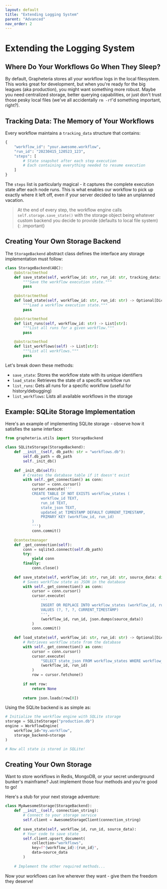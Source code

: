 ```yaml
---
layout: default
title: "Extending Logging System"
parent: "Advanced"
nav_order: 2
---
```


# Extending the Logging System

## Where Do Your Workflows Go When They Sleep?

By default, Grapheteria stores all your workflow logs in the local filesystem. This works great for development, but when you're ready for the big leagues (aka production), you might want something more robust. Maybe you need centralized storage, better querying capabilities, or just don't trust those pesky local files (we've all accidentally `rm -rf`'d something important, right?).

## Tracking Data: The Memory of Your Workflows

Every workflow maintains a `tracking_data` structure that contains:

```python
{
    "workflow_id": "your.awesome.workflow",
    "run_id": "20230415_120523_123",
    "steps": [
        # State snapshot after each step execution
        # Each containing everything needed to resume execution
    ]
}
```

The `steps` list is particularly magical - it captures the complete execution state after each node runs. This is what enables our workflow to pick up exactly where it left off, even if your server decided to take an unplanned vacation.

> At the end of every step, the workflow engine calls `self.storage.save_state()` with the storage object being whatever custom backend you decide to provide (defaults to local file system)
{: .important}

## Creating Your Own Storage Backend

The `StorageBackend` abstract class defines the interface any storage implementation must follow:

```python
class StorageBackend(ABC):
    @abstractmethod
    def save_state(self, workflow_id: str, run_id: str, tracking_data: dict) -> None:
        """Save the workflow execution state."""
        pass
    
    @abstractmethod
    def load_state(self, workflow_id: str, run_id: str) -> Optional[Dict]:
        """Load a workflow execution state."""
        pass

    @abstractmethod
    def list_runs(self, workflow_id: str) -> List[str]:
        """List all runs for a given workflow."""
        pass

    @abstractmethod
    def list_workflows(self) -> List[str]:
        """List all workflows."""
        pass
```

Let's break down these methods:

- `save_state`: Stores the workflow state with its unique identifiers
- `load_state`: Retrieves the state of a specific workflow run
- `list_runs`: Gets all runs for a specific workflow (useful for history/debugging)
- `list_workflows`: Lists all available workflows in the storage

## Example: SQLite Storage Implementation

Here's an example of implementing SQLite storage - observe how it satisfies the same interface:

```python
from grapheteria.utils import StorageBackend

class SQLiteStorage(StorageBackend):
    def __init__(self, db_path: str = "workflows.db"):
        self.db_path = db_path
        self._init_db()
        
    def _init_db(self):
        # Creates the database table if it doesn't exist
        with self._get_connection() as conn:
            cursor = conn.cursor()
            cursor.execute('''
            CREATE TABLE IF NOT EXISTS workflow_states (
                workflow_id TEXT,
                run_id TEXT,
                state_json TEXT,
                updated_at TIMESTAMP DEFAULT CURRENT_TIMESTAMP,
                PRIMARY KEY (workflow_id, run_id)
            )
            ''')
            conn.commit()
    
    @contextmanager
    def _get_connection(self):
        conn = sqlite3.connect(self.db_path)
        try:
            yield conn
        finally:
            conn.close()
    
    def save_state(self, workflow_id: str, run_id: str, source_data: dict) -> None:
        # Saves workflow state as JSON in the database
        with self._get_connection() as conn:
            cursor = conn.cursor()
            cursor.execute(
                '''
                INSERT OR REPLACE INTO workflow_states (workflow_id, run_id, state_json, updated_at)
                VALUES (?, ?, ?, CURRENT_TIMESTAMP)
                ''',
                (workflow_id, run_id, json.dumps(source_data))
            )
            conn.commit()
            
    def load_state(self, workflow_id: str, run_id: str) -> Optional[Dict]:
        # Retrieves workflow state from the database
        with self._get_connection() as conn:
            cursor = conn.cursor()
            cursor.execute(
                "SELECT state_json FROM workflow_states WHERE workflow_id = ? AND run_id = ?",
                (workflow_id, run_id)
            )
            row = cursor.fetchone()
            
        if not row:
            return None
            
        return json.loads(row[0])
```

Using the SQLite backend is as simple as:

```python
# Initialize the workflow engine with SQLite storage
storage = SQLiteStorage("production.db")
engine = WorkflowEngine(
    workflow_id="my.workflow",
    storage_backend=storage
)

# Now all state is stored in SQLite!
```

## Creating Your Own Storage

Want to store workflows in Redis, MongoDB, or your secret underground bunker's mainframe? Just implement those four methods and you're good to go!

Here's a stub for your next storage adventure:

```python
class MyAwesomeStorage(StorageBackend):
    def __init__(self, connection_string):
        # Connect to your storage service
        self.client = AwesomeStorageClient(connection_string)
    
    def save_state(self, workflow_id, run_id, source_data):
        # Your code to save state
        self.client.upsert_document(
            collection="workflows",
            key=f"{workflow_id}:{run_id}",
            data=source_data
        )
    
    # Implement the other required methods...
```

Now your workflows can live wherever they want - give them the freedom they deserve!